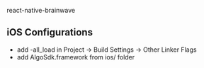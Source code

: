 react-native-brainwave



## iOS Configurations
- add -all_load in Project -> Build Settings -> Other Linker Flags
- add AlgoSdk.framework from ios/ folder